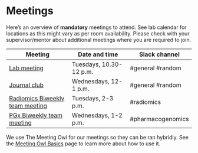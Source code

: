 # Meetings

Here’s an overview of **mandatory** meetings to attend. See lab calendar for locations as this might vary as per room availability. Please check with your supervisor/mentor about additional meetings where you are required to join.

| Meeting                                                 | Date and time           | Slack channel     |
|---------------------------------------------------------|-------------------------|-------------------|
| [Lab meeting](lab_meeting.md)                           | Tuesdays, 10.30-12 p.m. | #general #random  |
| [Journal club](journal_club.md)                         | Wednesdays, 12-1 p.m.   | #general #random  |
| [Radiomics Biweekly team meeting](Radiomics_meeting.md) | Tuesdays, 2-3 p.m.      | #radiomics        |
| [PGx Biweekly team meeting](pharmacogx_meetings.md)     | Wednesdays, 1-2 p.m.    | #pharmacogenomics |

We use The Meeting Owl for our meetings so they can be ran hybridly. See the [Meeting Owl Basics](owl_basics.md) page to learn more about how to use it.
